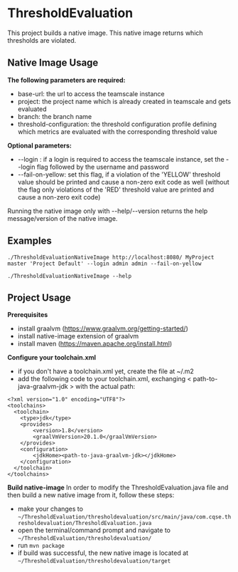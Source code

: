 # ThresholdEvaluation
This project builds a native image. This native image returns which thresholds are violated.

## Native Image Usage
**The following parameters are required:**
- base-url: the url to access the teamscale instance
- project: the project name which is already created in teamscale and gets evaluated
- branch: the branch name
- threshold-configuration: the threshold configuration profile defining which metrics are evaluated with the corresponding threshold value

**Optional parameters:**
- --login <username> <password>: if a login is required to access the teamscale instance, set the --login flag followed by the username and password
- --fail-on-yellow: set this flag, if a violation of the 'YELLOW' threshold value should be printed and cause a non-zero exit code as well (without the flag only violations of the 'RED' threshold value are printed and cause a non-zero exit code)
  
Running the native image only with --help/--version returns the help message/version of the native image.

## Examples
```
./ThresholdEvaluationNativeImage http://localhost:8080/ MyProject master 'Project Default' --login admin admin --fail-on-yellow
```
```
./ThresholdEvaluationNativeImage --help
```

## Project Usage

**Prerequisites**
- install graalvm (https://www.graalvm.org/getting-started/)
- install native-image extension of graalvm
- install maven (https://maven.apache.org/install.html)

**Configure your toolchain.xml**
- if you don't have a toolchain.xml yet, create the file at ~/.m2
- add the following code to your toolchain.xml, exchanging < path-to-java-graalvm-jdk > with the actual path:
```
<?xml version="1.0" encoding="UTF8"?>
<toolchains>
  <toolchain>
    <type>jdk</type>
    <provides>
        <version>1.8</version>
        <graalVmVersion>20.1.0</graalVmVersion>
    </provides>
    <configuration>
        <jdkHome><path-to-java-graalvm-jdk></jdkHome>
    </configuration>
  </toolchain>
</toolchains>
```
**Build native-image**
In order to modify the ThresholdEvaluation.java file and then build a new native image from it, follow these steps:
- make your changes to ```~/ThresholdEvaluation/thresholdevaluation/src/main/java/com.cqse.thresholdevaluation/ThresholdEvaluation.java```
- open the terminal/command prompt and navigate to ```~/ThresholdEvaluation/thresholdevaluation/```
- run ```mvn package```
- if build was successful, the new native image is located at ```~/ThresholdEvaluation/thresholdevaluation/target```
